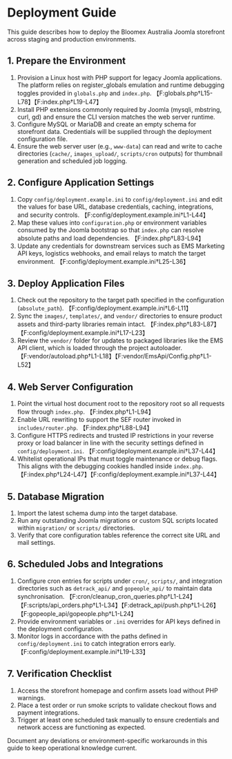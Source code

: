 # Deployment Guide

This guide describes how to deploy the Bloomex Australia Joomla storefront across staging and production environments.

## 1. Prepare the Environment
1. Provision a Linux host with PHP support for legacy Joomla applications. The platform relies on register_globals emulation and runtime debugging toggles provided in `globals.php` and `index.php`. 【F:globals.php†L15-L78】【F:index.php†L19-L47】
2. Install PHP extensions commonly required by Joomla (mysqli, mbstring, curl, gd) and ensure the CLI version matches the web server runtime.
3. Configure MySQL or MariaDB and create an empty schema for storefront data. Credentials will be supplied through the deployment configuration file.
4. Ensure the web server user (e.g., `www-data`) can read and write to cache directories (`cache/`, `images_upload/`, `scripts/cron` outputs) for thumbnail generation and scheduled job logging.

## 2. Configure Application Settings
1. Copy `config/deployment.example.ini` to `config/deployment.ini` and edit the values for base URL, database credentials, caching, integrations, and security controls. 【F:config/deployment.example.ini†L1-L44】
2. Map these values into `configuration.php` or environment variables consumed by the Joomla bootstrap so that `index.php` can resolve absolute paths and load dependencies. 【F:index.php†L83-L94】
3. Update any credentials for downstream services such as EMS Marketing API keys, logistics webhooks, and email relays to match the target environment. 【F:config/deployment.example.ini†L25-L36】

## 3. Deploy Application Files
1. Check out the repository to the target path specified in the configuration (`absolute_path`). 【F:config/deployment.example.ini†L6-L11】
2. Sync the `images/`, `templates/`, and `vendor/` directories to ensure product assets and third-party libraries remain intact. 【F:index.php†L83-L87】【F:config/deployment.example.ini†L17-L23】
3. Review the `vendor/` folder for updates to packaged libraries like the EMS API client, which is loaded through the project autoloader. 【F:vendor/autoload.php†L1-L18】【F:vendor/EmsApi/Config.php†L1-L52】

## 4. Web Server Configuration
1. Point the virtual host document root to the repository root so all requests flow through `index.php`. 【F:index.php†L1-L94】
2. Enable URL rewriting to support the SEF router invoked in `includes/router.php`. 【F:index.php†L88-L94】
3. Configure HTTPS redirects and trusted IP restrictions in your reverse proxy or load balancer in line with the security settings defined in `config/deployment.ini`. 【F:config/deployment.example.ini†L37-L44】
4. Whitelist operational IPs that must toggle maintenance or debug flags. This aligns with the debugging cookies handled inside `index.php`. 【F:index.php†L24-L47】【F:config/deployment.example.ini†L37-L44】

## 5. Database Migration
1. Import the latest schema dump into the target database.
2. Run any outstanding Joomla migrations or custom SQL scripts located within `migration/` or `scripts/` directories.
3. Verify that core configuration tables reference the correct site URL and mail settings.

## 6. Scheduled Jobs and Integrations
1. Configure cron entries for scripts under `cron/`, `scripts/`, and integration directories such as `detrack_api/` and `gopeople_api/` to maintain data synchronisation. 【F:cron/cleanup_cron_queries.php†L1-L24】【F:scripts/api_orders.php†L1-L34】【F:detrack_api/push.php†L1-L26】【F:gopeople_api/gopeople.php†L1-L24】
2. Provide environment variables or `.ini` overrides for API keys defined in the deployment configuration.
3. Monitor logs in accordance with the paths defined in `config/deployment.ini` to catch integration errors early. 【F:config/deployment.example.ini†L19-L33】

## 7. Verification Checklist
1. Access the storefront homepage and confirm assets load without PHP warnings.
2. Place a test order or run smoke scripts to validate checkout flows and payment integrations.
3. Trigger at least one scheduled task manually to ensure credentials and network access are functioning as expected.

Document any deviations or environment-specific workarounds in this guide to keep operational knowledge current.
